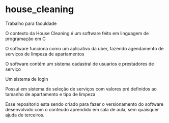 # house_cleaning
Trabalho para faculdade
  
  O contexto  da House Cleaning é um software feito em linguagem de programação em C
  
  O software funciona como um aplicativo da uber, fazendo agendamento de serviços de limpeza de apartamentos
  
  O software contém um sistema cadastral de usuarios e prestadores de serviço
  
  Um sistema de login
  
  Possui em sistema de seleção de serviços com valores pré definidos ao tamanho de apartamento e tipo de limpeza
  
  Esse repositorio esta sendo criado para fazer o versionamento do software desenvolvido com o conteudo aprendido em sala de aula, sem quaisquer ajuda de terceiros.
